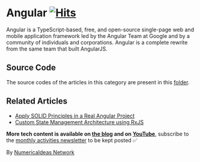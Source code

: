 # Angular&nbsp;[![Hits](https://hits.seeyoufarm.com/api/count/incr/badge.svg?url=https%3A%2F%2Fgithub.com%2Fnumerica-ideas%2Fcommunity%2Ftree%2Fmaster%2Fangulars&count_bg=%2379C83D&title_bg=%23555555&icon=&icon_color=%23E7E7E7&title=hits&edge_flat=false)](https://numericaideas.com/blog/tag/angular)

Angular is a TypeScript-based, free, and open-source single-page web and mobile application framework led by the Angular Team at Google and by a community of individuals and corporations. Angular is a complete rewrite from the same team that built AngularJS.

## Source Code
The source codes of the articles in this category are present in this [folder](./).

## Related Articles
<!-- TAG-POSTS-LIST:START -->
- [Apply SOLID Principles in a Real Angular Project](https://blog.numericaideas.com/solid-principles-in-angular-cheat-sheet/)
- [Custom State Management Architecture using RxJS](https://blog.numericaideas.com/custom-rxjs-store-architecture/)
<!-- TAG-POSTS-LIST:END -->

**More tech content is available on [the blog](https://numericaideas.com/blog/) and on [YouTube](https://www.youtube.com/@numericaideas/channels?sub_confirmation=1)**, subscribe to the [monthly activities newsletter](https://numericaideas.com/blog/category/news/) to be kept posted ✅

By [NumericaIdeas Network](https://numericaideas.com)
